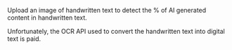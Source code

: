 Upload an image of handwritten text to detect the % of AI generated content in handwritten text. 

Unfortunately, the OCR API used to convert the handwritten text into digital text is paid.
